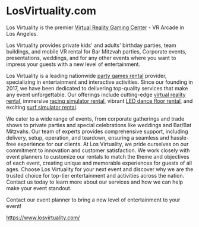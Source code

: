 # LosVirtuality.com
Los Virtuality is the premier <a href="https://www.losvirtuality.com/" target="_blank" >Virtual Reality Gaming Center</a> - VR Arcade in Los Angeles. 

Los Virtuality provides private kids' and adults' birthday parties, team buildings, and mobile VR rental for Bar Mitzvah parties, Corporate events, presentations, weddings, and for any other events where you want to impress your guests with a new level of entertainment.

Los Virtuality is a leading nationwide <a href="https://www.losvirtuality.com/rentals/event-rentals-los-angeles-ca/" target="_blank" >party games rental</a> provider, specializing in entertainment and interactive activities. Since our founding in 2017, we have been dedicated to delivering top-quality services that make any event unforgettable. Our offerings include cutting-edge <a href="https://www.losvirtuality.com/rentals/virtual-reality-los-angeles-ca/" target="_blank" >virtual reality rental</a>, immersive <a href="https://www.losvirtuality.com/rentals/racing-simulator-las-vegas-nv/" target="_blank" >racing simulator rental</a>, vibrant <a href="https://www.losvirtuality.com/rentals/led-dance-floor-los-angeles-ca/" target="_blank" >LED dance floor rental</a>, and exciting <a href="https://www.losvirtuality.com/rentals/event-rentals-los-angeles-ca/" target="_blank" >surf simulator rental</a>.

We cater to a wide range of events, from corporate gatherings and trade shows to private parties and special celebrations like weddings and Bar/Bat Mitzvahs. Our team of experts provides comprehensive support, including delivery, setup, operation, and teardown, ensuring a seamless and hassle-free experience for our clients.
At Los Virtuality, we pride ourselves on our commitment to innovation and customer satisfaction. We work closely with event planners to customize our rentals to match the theme and objectives of each event, creating unique and memorable experiences for guests of all ages.
Choose Los Virtuality for your next event and discover why we are the trusted choice for top-tier entertainment and activities across the nation. Contact us today to learn more about our services and how we can help make your event standout.


Contact our event planner to bring a new level of entertainment to your event! 

https://www.losvirtuality.com/
